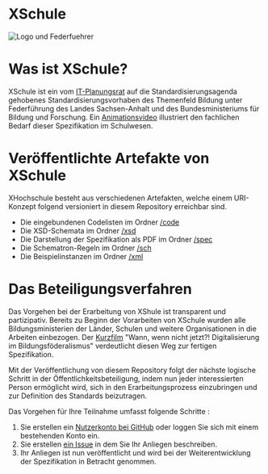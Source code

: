 # XSchule

![Logo und Federfuehrer](https://www.xschule.digital/web/sites/default/files/rsz_2021_02_18_logo_xschule.png)


# Was ist XSchule?

XSchule ist ein vom [IT-Planungsrat](https://www.it-planungsrat.de/beschluss/beschluss-2021-42) auf die Standardisierungsagenda gehobenes Standardisierungsvorhaben des Themenfeld Bildung unter Federführung des Landes Sachsen-Anhalt und des Bundesministeriums für Bildung und Forschung. Ein [Animationsvideo](https://youtu.be/_G0x8sDEKas) illustriert den fachlichen Bedarf dieser Spezifikation im Schulwesen.

# Veröffentlichte Artefakte von XSchule

XHochschule besteht aus verschiedenen Artefakten, welche einem URI-Konzept folgend versioniert in diesem Repository erreichbar sind. 

* Die eingebundenen Codelisten im Ordner [/code](https://github.com/OZG-TFBildung/XSchule/tree/main/code)
* Die XSD-Schemata im Ordner [/xsd](https://github.com/OZG-TFBildung/XSchule/tree/main/xsd)
* Die Darstellung der Spezifikation als PDF im Ordner [/spec](https://github.com/OZG-TFBildung/XSchule/tree/main/spec)
* Die Schematron-Regeln im Ordner [/sch](https://github.com/OZG-TFBildung/XSchule/tree/main/sch)
* Die Beispielinstanzen im Ordner [/xml](https://github.com/OZG-TFBildung/XSchule/tree/main/xml)

# Das Beteiligungsverfahren

Das Vorgehen bei der Erarbeitung von XShule ist transparent und partizipativ. Bereits zu Beginn der Vorarbeiten von XSchule wurden alle Bildungsministerien der Länder, Schulen und weitere Organisationen in die Arbeiten einbezogen. Der [Kurzfilm](https://youtu.be/mzUE9pdrNmc) "Wann, wenn nicht jetzt?! Digitalisierung im Bildungsföderalismus" verdeutlicht diesen Weg zur fertigen Spezifikation.

Mit der Veröffentlichung von diesem Repository folgt der nächste logische Schritt in der Öffentlichkeitsbeteiligung, indem nun jeder interessierten Person ermöglicht wird, sich in den Erarbeitungsprozess einzubringen und  zur Definition des Standards beizutragen. 

Das Vorgehen für Ihre Teilnahme umfasst folgende Schritte :

1. Sie erstellen ein [Nutzerkonto bei GitHub](https://github.com/join?ref_cta=Sign+up) oder loggen Sie sich mit einem bestehenden Konto ein.
2. Sie erstellen [ein Issue](https://github.com/OZG-TFBildung/XSchule/issues/new/choose) in dem Sie Ihr Anliegen beschreiben.
3. Ihr Anliegen ist nun veröffentlicht und wird bei der Weiterentwicklung der Spezifikation in Betracht genommen.
